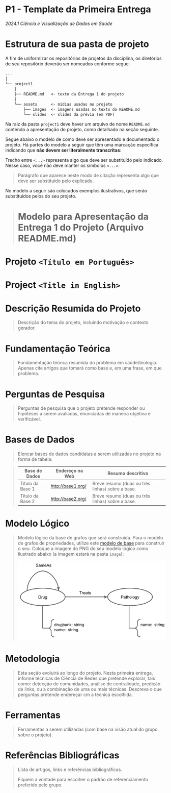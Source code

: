 # P1 - Template da Primeira Entrega
*2024.1 Ciência e Visualização de Dados em Saúde*

# Estrutura de sua pasta de projeto

A fim de uniformizar os repositórios de projetos da disciplina, os diretórios de seu repositório deverão ser nomeados conforme segue.

~~~
...
│
└── project1
    |
    ├── README.md   <- texto da Entrega 1 do projeto
    |
    └── assets      <- mídias usadas no projeto
        ├── images  <- imagens usadas no texto do README.md
        └── slides  <- slides da prévia (em PDF)
~~~

Na raiz da pasta `project1` deve haver um arquivo de nome `README.md` contendo a apresentação do projeto, como detalhado na seção seguinte.

Segue abaixo o modelo de como deve ser apresentado e documentado o projeto. Há partes do modelo a seguir que têm uma marcação específica indicando que **não devem ser literalmente transcritas**:

Trecho entre `<...>` representa algo que deve ser substituído pelo indicado. Nesse caso, você não deve manter os símbolos `<...>`.
> Parágrafo que aparece neste modo de citação representa algo que deve ser substituído pelo explicado.

No modelo a seguir são colocados exemplos ilustrativos, que serão substituídos pelos do seu projeto.

> # Modelo para Apresentação da Entrega 1 do Projeto (Arquivo README.md)

# Projeto `<Título em Português>`
# Project `<Title in English>`

# Descrição Resumida do Projeto

> Descrição do tema do projeto, incluindo motivação e contexto gerador.

# Fundamentação Teórica

> Fundamentação teórica resumida do problema em saúde/biologia. Apenas cite artigos que tomará como base e, em uma frase, em que problema.

# Perguntas de Pesquisa

> Perguntas de pesquisa que o projeto pretende responder ou hipóteses a serem avaliadas, enunciadas de maneira objetiva e verificável.

# Bases de Dados

> Elencar bases de dados candidatas a serem utilizadas no projeto na forma de tabela:

> Base de Dados | Endereço na Web | Resumo descritivo
> ----- | ----- | -----
> Título da Base 1 | http://base1.org/ | Breve resumo (duas ou três linhas) sobre a base.
> Título da Base 2 | http://base2.org/ | Breve resumo (duas ou três linhas) sobre a base.

# Modelo Lógico

> Modelo lógico da base de grafos que será construída. Para o modelo de grafos de propriedades, utilize este
> [modelo de base](https://docs.google.com/presentation/d/10RN7bDKUka_Ro2_41WyEE76Wxm4AioiJOrsh6BRY3Kk/edit?usp=sharing) para construir o seu.
> Coloque a imagem do PNG do seu modelo lógico como ilustrado abaixo (a imagem estará na pasta `image`):
>
> ![Modelo Lógico de Grafos](images/modelo-logico-grafos.png)

# Metodologia
> Esta seção evoluirá ao longo do projeto. Nesta primeira entrega, informe técnicas de Ciência de Redes que pretende explorar,
> tais como: detecção de comunidades, análise de centralidade, predição de links, ou a combinação de uma ou mais técnicas. Descreva o que perguntas pretende endereçar cm a técnica escolhida.

# Ferramentas

> Ferramentas a serem utilizadas (com base na visão atual do grupo sobre o projeto).

# Referências Bibliográficas

> Lista de artigos, links e referências bibliográficas.
>
> Fiquem à vontade para escolher o padrão de referenciamento preferido pelo grupo.